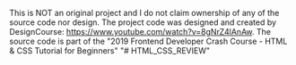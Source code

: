 This is NOT an original project and I do not claim ownership of any of the source code nor design. 
The project code was designed and created by DesignCourse: https://www.youtube.com/watch?v=8gNrZ4lAnAw.
The source code is part of the "2019 Frontend Developer Crash Course - HTML & CSS Tutorial for Beginners"
"# HTML_CSS_REVIEW" 
